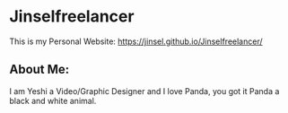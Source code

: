 # Jinselfreelancer

This is my Personal Website: https://jinsel.github.io/Jinselfreelancer/

## About Me:
I am Yeshi a Video/Graphic Designer and I love Panda, you got it Panda a black and white animal.
